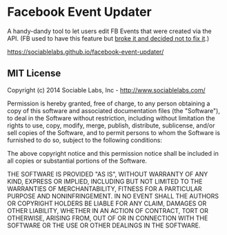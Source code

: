 Facebook Event Updater
======================

A handy-dandy tool to let users edit FB Events that were created via the API. (FB used to have this feature but <a href="https://developers.facebook.com/bugs/494984083903743">broke it and decided not to fix it</a>.)

https://sociablelabs.github.io/facebook-event-updater/


MIT License
-----------

Copyright (c) 2014 Sociable Labs, Inc - http://www.sociablelabs.com/

Permission is hereby granted, free of charge, to any person obtaining a copy
of this software and associated documentation files (the "Software"), to deal
in the Software without restriction, including without limitation the rights
to use, copy, modify, merge, publish, distribute, sublicense, and/or sell
copies of the Software, and to permit persons to whom the Software is
furnished to do so, subject to the following conditions:

The above copyright notice and this permission notice shall be included in
all copies or substantial portions of the Software.

THE SOFTWARE IS PROVIDED "AS IS", WITHOUT WARRANTY OF ANY KIND, EXPRESS OR
IMPLIED, INCLUDING BUT NOT LIMITED TO THE WARRANTIES OF MERCHANTABILITY,
FITNESS FOR A PARTICULAR PURPOSE AND NONINFRINGEMENT. IN NO EVENT SHALL THE
AUTHORS OR COPYRIGHT HOLDERS BE LIABLE FOR ANY CLAIM, DAMAGES OR OTHER
LIABILITY, WHETHER IN AN ACTION OF CONTRACT, TORT OR OTHERWISE, ARISING FROM,
OUT OF OR IN CONNECTION WITH THE SOFTWARE OR THE USE OR OTHER DEALINGS IN
THE SOFTWARE.
